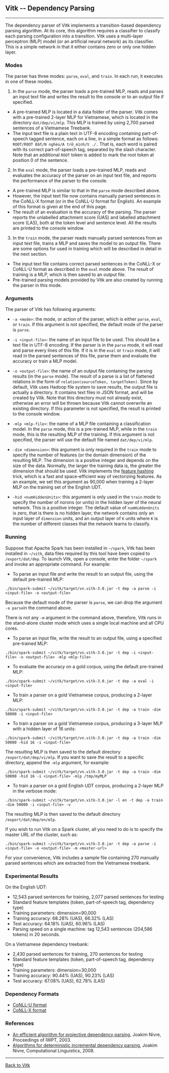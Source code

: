## Vitk -- Dependency Parsing ##
---

The dependency parser of Vitk implements a transition-based dependency parsing 
algorithm. At its core, this algorithm requires a classifier to 
classify each parsing configuration into a transition. Vitk uses a multi-layer 
perceptron (MLP) model (or an artificial neural network) as its classifier. This is a 
simple network in that it either contains zero or only one hidden layer. 
  

### Modes ##

The parser has three modes: `parse`, `eval`, and `train`. In each run,
it executes in one of these modes.

1. In the `parse` mode, the parser loads a pre-trained MLP, reads
  and parses an input text file and writes the result to the console or
  to an output file if specified.
  * A pre-trained MLP is located in a data folder of the parser. Vitk
    comes with a pre-trained 2-layer MLP for Vietnamese, which is located in the
    directory `dat/dep/vi/mlp`. This MLP is trained by using 2,700
    parsed sentences of a Vietnamese Treebank.
  * The input text file is a plain text in UTF-8 encoding containing part-of-speech 
  tagged sentence, each on a line, in a simple format as follows:
  `ROOT/ROOT Đất/N nghèo/A trở_mình/V ./.` That is, each word is paired with its
  correct part-of-speech tag, separated by the slash character. Note that an additional `ROOT` 
  token is added to mark the root token at position 0 of the sentence. 
2. In the `eval` mode, the parser loads a pre-trained MLP, reads
  and evaluates the accuracy of the parser on an input text file, and
  reports the performance of the parser to the console.
  * A pre-trained MLP is similar to that in the `parse` mode
  described above.
  * However, the input text file now contains manually parsed
  sentences in the CoNLL-X format (or in the CoNLL-U format for English). An example
  of this format is given at the end of this page.  
  * The result of an evaluation is the accuracy of the parsing. The
  parser reports the unlabelled attachment score (UAS) and labelled attachment score (LAS),
  both at the token level and sentence level. All the results are
  printed to the console window.
3. In the `train` mode, the parser reads manually parsed sentences
  from an input text file, trains a MLP and saves the model to
  an output file. There are some options for used in training which
  will be described in detail in the next section.
  * The input text file contains correct parsed sentences in the
    CoNLL-X or CoNLL-U format as described in the `eval` mode above. The result of
  training is a MLP, which is then saved to an output
  file. 
  * Pre-trained parsing models provided by Vitk are also created 
  by running the parser in this mode.

### Arguments ###

The parser of Vitk has following arguments:

* `-a <mode>`: the mode, or action of the parser, which is either
  `parse`, `eval`, or `train`. If this argument is not specified, the
  default mode of the parser is `parse`.
* `-i <input-file>`: the name of an input file to be used. This
   should be a text file in UTF-8 encoding. If the parser is in the
   `parse` mode, it will read and parse every lines of this file. If it is
   in the `eval` or `train` mode, it will read in the parsed sentences of this 
   file, parse them and evaluate the accuracy or train a MLP model.  
* `-o <output-file>`: the name of an output file containing the
   parsing results (in the `parse` mode). The result of a parse is a list of flattened 
   relations in the form of `relation(sourceToken, targetToken)`. 
   Since by default, Vitk uses Hadoop file system to save results, the output file is actually a
   directory. It contains text files in JSON format, and will be created by
   Vitk. Note that this directory must not already exist, otherwise an
   error will be thrown because Vitk cannot overwrite an existing
   directory. If this parameter is not specified, the result is
   printed to the console window.  
   
* `-mlp <mlp-file>`: the name of a MLP file containing a classification 
   model. In the `parse` mode, this is a pre-trained MLP, while in the
   `train` mode, this is the resulting MLP of the training. If this
   argument is not specified, the parser will use the default
   file named `dat/dep/vi/mlp`. 
* `-dim <dimension>`: this argument is only required in the `train` mode
  to specify the number of features (or the domain dimension) of the
  resulting MLP. The dimension is a positive integer and depends on
  the size of the data. Normally, the larger the training data is, the
  greater the dimension that should be used. Vitk implements the
  [feature hashing](https://en.wikipedia.org/wiki/Feature_hashing) 
  trick, which is a fast and space-efficient way of vectorizing
  features. As an example, we set this argument as 90,000 when
  training a 2-layer MLP on the training set of the English UDT. 
* `-hid <numHiddenUnits>`: this argument is only used in the `train` mode to
  specify the number of norons (or units) in the hidden layer of the neural network.
  This is a positive integer. The default value of `numHiddenUnits` is zero, that is 
  there is no hidden layer, the network contains only an input layer of `dimension` 
  units, and an output layer of `K` units where `K` is the number of different classes 
  that the network learns to classify. 
  
### Running ###

Suppose that Apache Spark has been installed in `~/spark`, Vitk has
been installed in `~/vitk`, data files required by this tool have been
copied to `/export/dat/dep`. To launch Vitk, open a console, enter the
folder `~/spark` and invoke an appropriate command. For example:


* To parse an input file and write the result to an output file, using
  the default pre-trained MLP:

`./bin/spark-submit ~/vitk/target/vn.vitk-3.0.jar -t dep -a parse -i
  <input-file> -o <output-file>`

Because the default mode of the parser is `parse`, we can drop the argument 
`-a parse`in the command above.

There is not any `-m` argument in the command above, therefore, Vitk
runs in the stand-alone cluster mode which uses a single local machine
and all CPU cores.

* To parse an input file, write the result to an output file, using a
   specified pre-trained MLP:

`./bin/spark-submit ~/vitk/target/vn.vitk-3.0.jar -t dep -i
  <input-file> -o <output-file> -mlp <mlp-file>` 

* To evaluate the accuracy on a gold corpus, using the default
   pre-trained MLP:

`./bin/spark-submit ~/vitk/target/vn.vitk-3.0.jar -t dep -a eval -i
  <input-file>` 

* To train a parser on a gold Vietnamese corpus, producing a 2-layer MLP:

`./bin/spark-submit ~/vitk/target/vn.vitk-3.0.jar -t dep -a train -dim
  50000 -i <input-file>` 

* To train a parser on a gold Vietnamese corpus, producing a 3-layer MLP with 
a hidden layer of 16 units:

`./bin/spark-submit ~/vitk/target/vn.vitk-3.0.jar -t dep -a train -dim
  50000 -hid 16 -i <input-file>` 

The resulting MLP is then saved to the
default directory `/export/dat/dep/vi/mlp`. If you want to save the result
to a specific directory, append the `-mlp` argument, for example:

`./bin/spark-submit ~/vitk/target/vn.vitk-3.0.jar -t dep -a train -dim
  50000 -hid 16 -i <input-file> -mlp /tmp/myMLP` 

* To train a parser on a gold English UDT corpus, producing a 2-layer MLP in the 
 verbose mode:

`./bin/spark-submit ~/vitk/target/vn.vitk-3.0.jar -l en -t dep -a train -dim
  50000 -i <input-file> -v` 

The resulting MLP is then saved to the default directory `/export/dat/dep/en/mlp`. 

If you wish to run Vitk on a Spark cluster, all you need to do is to
specify the master URL of the cluster, such as: 

`./bin/spark-submit ~/vitk/target/vn.vitk-3.0.jar -t dep -a parse -i
  <input-file> -o <output-file> -m <master-url>` 

For your convenience, Vitk includes a sample file containing 270 manually 
parsed sentences which are extracted from the Vietnamese treebank.

### Experimental Results ###

On the English UDT: 

* 12,543 parsed sentences for training, 2,077 parsed 
  sentences for testing 
* Standard feature templates (token, part-of-speech tag, dependency type)  
* Training parameters: dimension=90,000  
* Training accuracy: 68.28% (UAS), 66.32% (LAS)
* Test accuracy: 64.18% (UAS), 60.96% (LAS) 
* Parsing speed on a single machine: tag 12,543 sentences (204,586 tokens) in 20 seconds. 

On a Vietnamese dependency treebank:
* 2,430 parsed sentences for training, 270 sentences for testing
* Standard feature templates (token, part-of-speech tag, dependency type)
* Training parameters: dimension=30,000
* Training accuracy: 90.44% (UAS), 90.23% (LAS) 
* Test accuracy: 67.08% (UAS), 62.78% (LAS)
 
 

### Dependency Formats ##

* [CoNLL-U format](http://universaldependencies.org/)
* [CoNLL-X format](http://ilk.uvt.nl/conll/) 

### References ###
* [An efficient algorithm for projective dependency parsing](http://stp.lingfil.uu.se/~nivre/docs/iwpt03.pdf), 
 Joakim Nivre, Proceedings of IWPT, 2003.
* [Algorithms for deterministic incremental dependency parsing](http://www.mitpressjournals.org/doi/pdfplus/10.1162/coli.07-056-R1-07-027), Joakim Nivre, Computational Linguistics, 2008. 

---
[Back to Vitk](https://github.com/phuonglh/vn.vitk)
